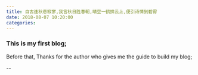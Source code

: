 ```yaml
---
title: 自古逢秋悲寂寥,我言秋日胜春朝,晴空一鹤排云上,便引诗情到碧霄
date: 2018-08-07 10:20:00
categories:
---
```


### This is my first blog;
Before that,
Thanks for the author who gives me the guide to build my blog;

--